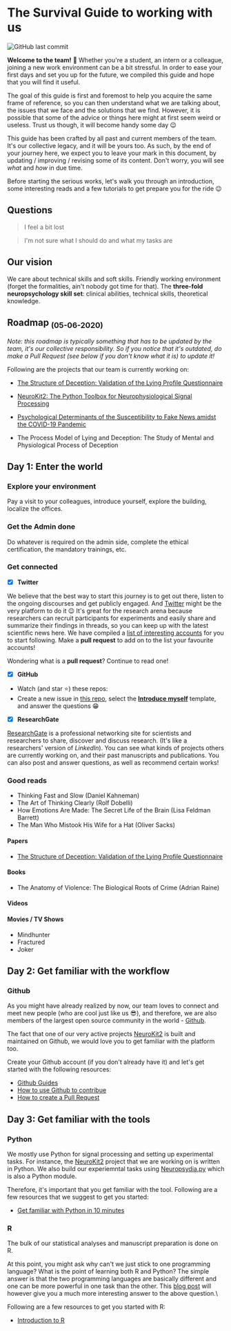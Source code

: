 # The Survival Guide to working with us

![GitHub last commit](https://img.shields.io/github/last-commit/neuropsychology/Onboarding?label=last%20update)

**Welcome to the team!** 🎉 Whether you're a student, an intern or a colleague, joining a new work environment can be a bit stressful. In order to ease your first days and set you up for the future, we compiled this guide and hope that you will find it useful.

The goal of this guide is first and foremost to help you acquire the same frame of reference, so you can then understand what we are talking about, the issues that we face and the solutions that we find. However, it is possible that some of the advice or things here might at first seem weird or useless. Trust us though, it will become handy some day 😉

This guide has been crafted by all past and current members of the team. It's our collective legacy, and it will be yours too. As such, by the end of your journey here, we expect you to leave your mark in this document, by updating / improving / revising some of its content. Don't worry, you will see *what* and *how* in due time.

Before starting the serious works, let's walk you through an introduction, some interesting reads and a few tutorials to get prepare you for the ride 😉


## Questions

> I feel a bit lost

> I'm not sure what I should do and what my tasks are



## Our vision

We care about technical skills and soft skills. Friendly working environment (forget the formalities, ain't nobody got time for that). The **three-fold neuropsychology skill set**: clinical abilities, technical skills, theoretical knowledge.


## Roadmap <sub>(05-06-2020)</sub>

*Note: this roadmap is typically something that has to be updated by the team, it's our collective responsibility. So if you notice that it's outdated, do make a Pull Request (see below if you don't know what it is) to update it!*

Following are the projects that our team is currently working on:

- [The Structure of Deception: Validation of the Lying Profile Questionnaire](https://psyarxiv.com/t7s32/)

- [NeuroKit2: The Python Toolbox for Neurophysiological Signal Processing](https://github.com/neuropsychology/NeuroKit)

- [Psychological Determinants of the Susceptibility to Fake News amidst the COVID-19 Pandemic](https://osf.io/79uvk/)

- The Process Model of Lying and Deception: The Study of Mental and Physiological Process of Deception



## Day 1: Enter the world

### Explore your environment

Pay a visit to your colleagues, introduce yourself, explore the building, localize the offices.

### Get the Admin done

Do whatever is required on the admin side, complete the ethical certification, the mandatory trainings, etc. 

### Get connected

- [x] **Twitter**

We believe that the best way to start this journey is to get out there, listen to the ongoing discourses and get publicly engaged. And [Twitter](https://twitter.com/home) might be the very platform to do it 😉 It's great for the research arena because researchers can recruit participants for experiments and easily share and summarize their findings in threads, so you can keep up with the latest scientific news here.
We have compiled a [list of interesting accounts](https://github.com/neuropsychology/Onboarding/blob/master/Connect.rst) for you to start following. Make a **pull request** to add on to the list your favourite accounts! 

Wondering what is a **pull request**? Continue to read one!


- [x] **GitHub**

- Watch (and star :star:) these repos:
- Create a new issue in [this repo](https://github.com/neuropsychology/Onboarding/issues), select the [**Introduce myself**](https://github.com/neuropsychology/Onboarding/issues/new?assignees=&labels=&template=introduce-myself.md&title=%5BWelcome%21%5D) template, and answer the questions 😁


- [x] **ResearchGate**

[ResearchGate](https://researchgate.com/home) is a professional networking site for scientists and researchers to share, discover and discuss research. (It's like a researchers' version of *LinkedIn*). You can see what kinds of projects others are currently working on, and their past manuscripts and publications. You can also post and answer questions, as well as recommend certain works!


### Good reads
- Thinking Fast and Slow (Daniel Kahneman)
- The Art of Thinking Clearly (Rolf Dobelli)
- How Emotions Are Made: The Secret Life of the Brain (Lisa Feldman Barrett)
- The Man Who Mistook His Wife for a Hat (Oliver Sacks)

#### Papers
- [The Structure of Deception: Validation of the Lying Profile Questionnaire](https://psyarxiv.com/t7s32/)

#### Books
- The Anatomy of Violence: The Biological Roots of Crime (Adrian Raine)

#### Videos

#### Movies / TV Shows
- Mindhunter
- Fractured
- Joker




## Day 2: Get familiar with the workflow



### Github

As you might have already realized by now, our team loves to connect and meet new people (who are cool just like us 😎), and therefore, we are also members of the largest open source community in the world - [Github](https://github.com/open-source).

The fact that one of our very active projects [NeuroKit2](https://github.com/neuropsychology/NeuroKit) is built and maintained on Github, we would love you to get familiar with the platform too. 

Create your Github account (if you don't already have it) and let's get started with the following resources:

- [Github Guides](https://guides.github.com/)
- [How to use Github to contribue](https://neurokit2.readthedocs.io/en/latest/contributing/contributing.html#how-to-use-github-to-contribute)
- [How to create a Pull Request](https://www.earthdatascience.org/courses/intro-to-earth-data-science/git-github/github-collaboration/how-to-submit-pull-requests-on-github/)



## Day 3: Get familiar with the tools


### Python

We mostly use Python for signal processing and setting up experimental tasks. For instance, the [NeuroKit2](https://github.com/neuropsychology/NeuroKit) project that we are working on is written in Python. 
We also build our experiemntal tasks using [Neuropsydia.py](https://github.com/neuropsychology/Neuropsydia.py) which is also a Python module. 

Therefore, it's important that you get familiar with the tool. Following are a few resources that we suggest to get you started: 

- [Get familiar with Python in 10 minutes](https://neurokit2.readthedocs.io/en/latest/start/learn_python.html)

### R

The bulk of our statistical analyses and manuscript preparation is done on R. 

At this point, you might ask why can't we just stick to one programming language? What is the point of learning both R and Python? 
The simple answer is that the two programming languages are basically different and one can be more powerful in one task than the other.
This [blog post](https://dominiquemakowski.github.io/post/r_or_python/) will however give you a much more interesting answer to the above question.\

Following are a few resources to get you started with R:

- [Introduction to R](http://www.r-tutor.com/r-introduction)


